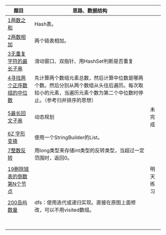 | 题目                                                         | 思路、数据结构                                               |          |
| ------------------------------------------------------------ | ------------------------------------------------------------ | -------- |
| [1两数之和](https://leetcode-cn.com/problems/two-sum/)       | Hash表。                                                     |          |
| [2两数相加](https://leetcode-cn.com/problems/add-two-numbers/) | 两个链表相加。                                               |          |
| [3无重复字符的最长子串](https://leetcode-cn.com/problems/longest-substring-without-repeating-characters/) | 滑动窗口、双指针、用HashSet判断是否重复                      |          |
| [4寻找两个正序数组的中位数](https://leetcode-cn.com/problems/median-of-two-sorted-arrays) | 先计算两个数组元素总数，然后计算中位数是哪两个数。然后分别从两个数组从头往后遍历。每次取较小的元素，当遍历元素个数为第二个中位数时停止。（参考归并排序的思想） |          |
| [5最长回文子串](https://leetcode-cn.com/problems/longest-palindromic-substring) | 动态规划                                                     | 未完成   |
| [6Z 字形变换](https://leetcode-cn.com/problems/zigzag-conversion/) | 使用一个StringBuilder的List。                                |          |
| [7整数反转](https://leetcode-cn.com/problems/reverse-integer) | 用long类型来存储int类型的反转类型，当超过一定范围时，返回0。 |          |
|                                                              |                                                              |          |
| [19删除链表的倒数第N个节点](https://leetcode-cn.com/problems/remove-nth-node-from-end-of-list) |                                                              | 明天练习 |
|                                                              |                                                              |          |
| [ 200岛屿数量](https://leetcode-cn.com/problems/number-of-islands) | dfs：使用迭代或递归实现。直接在原图上面修改，可以不用visited数组。 |          |
|                                                              |                                                              |          |
|                                                              |                                                              |          |
|                                                              |                                                              |          |
|                                                              |                                                              |          |
|                                                              |                                                              |          |
|                                                              |                                                              |          |
|                                                              |                                                              |          |
|                                                              |                                                              |          |

